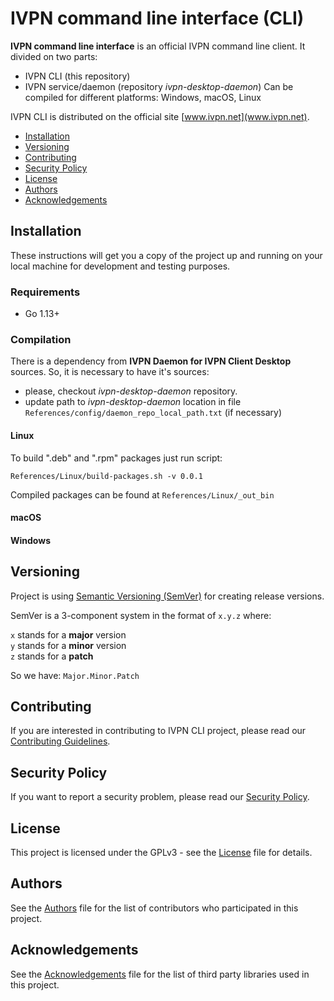 # IVPN command line interface (CLI)

**IVPN command line interface** is an official IVPN command line client.
It divided on two parts:
  - IVPN CLI (this repository)
  - IVPN service/daemon (repository *ivpn-desktop-daemon*)
Can be compiled for different platforms: Windows, macOS, Linux

IVPN CLI is distributed on the official site [www.ivpn.net](www.ivpn.net).  

* [Installation](#installation)
* [Versioning](#versioning)
* [Contributing](#contributing)
* [Security Policy](#security)
* [License](#license)
* [Authors](#Authors)
* [Acknowledgements](#acknowledgements)

<a name="installation"></a>
## Installation

These instructions will get you a copy of the project up and running on your local machine for development and testing purposes.

### Requirements
  - Go 1.13+

### Compilation

There is a dependency from **IVPN Daemon for IVPN Client Desktop** sources. So, it is necessary to have it's sources:

  - please, checkout *ivpn-desktop-daemon* repository.
  - update path to *ivpn-desktop-daemon* location in file `References/config/daemon_repo_local_path.txt` (if necessary)

#### Linux

  To build ".deb" and ".rpm" packages just run script:
  ```
  References/Linux/build-packages.sh -v 0.0.1
  ```
  Compiled packages can be found at `References/Linux/_out_bin`

#### macOS

#### Windows

<a name="versioning"></a>
## Versioning

Project is using [Semantic Versioning (SemVer)](https://semver.org) for creating release versions.

SemVer is a 3-component system in the format of `x.y.z` where:

`x` stands for a **major** version  
`y` stands for a **minor** version  
`z` stands for a **patch**

So we have: `Major.Minor.Patch`

<a name="contributing"></a>
## Contributing

If you are interested in contributing to IVPN CLI project, please read our [Contributing Guidelines](/.github/CONTRIBUTING.md).

<a name="security"></a>
## Security Policy

If you want to report a security problem, please read our [Security Policy](/.github/SECURITY.md).

<a name="license"></a>
## License

This project is licensed under the GPLv3 - see the [License](/LICENSE.md) file for details.

<a name="Authors"></a>
## Authors

See the [Authors](/AUTHORS) file for the list of contributors who participated in this project.

<a name="acknowledgements"></a>
## Acknowledgements

See the [Acknowledgements](/ACKNOWLEDGEMENTS.md) file for the list of third party libraries used in this project.
